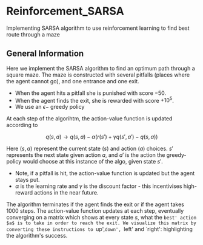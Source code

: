# Reinforcement_SARSA
Implementing SARSA algorithm to use reinforcement learning to find best route through a maze


## General Information
Here we implement the SARSA algorithm to find an optimum path through a square maze. The maze is constructed with several pitfalls (places where the agent cannot go), and one entrance and one exit.
- When the agent hits a pitfall she is punished with score $-50$.
- When the agent finds the exit, she is rewarded with score $+10^5$.
- We use an $\epsilon-$ greedy policy

At each step of the algorihtm, the action-value function is updated according to

$$q(s,a) \to q(s,a) -\alpha( r(s')+ \gamma q(s',a') - q(s,a) )$$

Here $(s,a)$ represent the current state $(s)$ and action $(a)$ choices. $s'$ represents the next state given action $a$, and $a'$ is the action the greedy-policy would choose at this instance of the algo, given state $s'$.
- Note, if a pitfall is hit, the action-value function is updated but the agent stays put.
- $\alpha$ is the learning rate and $\gamma$ is the discount factor - this incentivises high-reward actions in the near future.


The algorithm terminates if the agent finds the exit or if the agent takes 1000 steps.
The action-value function updates at each step, eventually converging on a matrix which shows at every state $s$, what the `best' action $a$ is to take in order to reach the exit.
We visualize this matrix by converting these instructions to `up',`down', `left' and `right': highlighting the algorithm's success.

